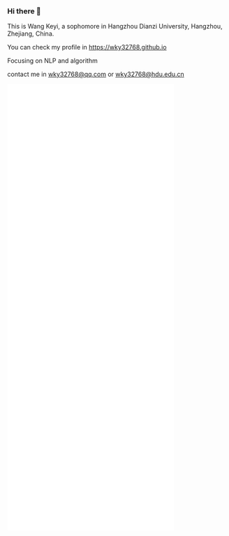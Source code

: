 ### Hi there 👋

This is Wang Keyi, a sophomore in Hangzhou Dianzi University, Hangzhou, Zhejiang, China.

You can check my profile in https://wky32768.github.io

Focusing on NLP and algorithm

contact me in wky32768@qq.com or wky32768@hdu.edu.cn

![Metrics](/github-metrics.svg)
